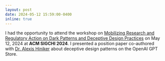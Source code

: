 ```yaml
---
layout: post
date: 2024-05-12 15:59:00-0400
inline: true
---
```


I had the opportunity to attend the workshop on [Mobilizing Research and Regulatory Action on Dark Patterns and Deceptive Design Practices](https://chi2024.darkpatternsresearchandimpact.com/) on May 12, 2024 at **ACM SIGCHI 2024**. I presented a position paper co-authored with [Dr. Alexis Hiniker](https://www.alexishiniker.com/) about deceptive design patterns on the OpenAI GPT Store.